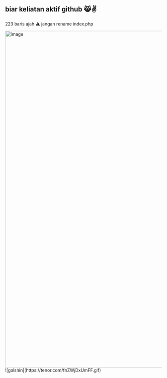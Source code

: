 ## biar keliatan aktif github 😹✌

223 baris ajah
⚠ jangan rename index.php

<img width="1920" height="1080" alt="image" src="https://github.com/user-attachments/assets/396fe5bd-0633-4cc3-bc50-5fbbf5c3739a" />
![golshin](https://tenor.com/fnZWjDxUmFF.gif)
